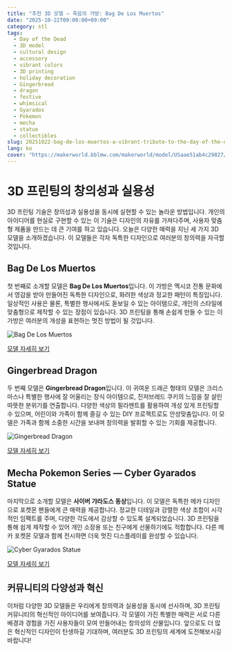 ```yaml
---
title: "추천 3D 모델 – 죽음의 가방: Bag De Los Muertos"
date: "2025-10-22T09:00:00+09:00"
category: stl
tags:
  - Day of the Dead
  - 3D model
  - cultural design
  - accessory
  - vibrant colors
  - 3D printing
  - holiday decoration
  - Gingerbread
  - dragon
  - festive
  - whimsical
  - Gyarados
  - Pokemon
  - mecha
  - statue
  - collectibles
slug: 20251022-bag-de-los-muertos-a-vibrant-tribute-to-the-day-of-the-dead
lang: ko
cover: "https://makerworld.bblmw.com/makerworld/model/USaae51ab4c29827/design/2025-10-22_df316ceafd9e5.jpg"
---
```


# 3D 프린팅의 창의성과 실용성

3D 프린팅 기술은 창의성과 실용성을 동시에 실현할 수 있는 놀라운 방법입니다. 개인의 아이디어를 현실로 구현할 수 있는 이 기술은 디자인의 자유를 가져다주며, 사용자 맞춤형 제품을 만드는 데 큰 기여를 하고 있습니다. 오늘은 다양한 매력을 지닌 세 가지 3D 모델을 소개하겠습니다. 이 모델들은 각자 독특한 디자인으로 여러분의 창의력을 자극할 것입니다.

## Bag De Los Muertos

첫 번째로 소개할 모델은 **Bag De Los Muertos**입니다. 이 가방은 멕시코 전통 문화에서 영감을 받아 만들어진 독특한 디자인으로, 화려한 색상과 정교한 패턴이 특징입니다. 일상적인 사용은 물론, 특별한 행사에서도 돋보일 수 있는 아이템으로, 개인의 스타일에 맞춤형으로 제작할 수 있는 장점이 있습니다. 3D 프린팅을 통해 손쉽게 만들 수 있는 이 가방은 여러분의 개성을 표현하는 멋진 방법이 될 것입니다. 

![Bag De Los Muertos](https://makerworld.bblmw.com/makerworld/model/USaae51ab4c29827/design/2025-10-22_df316ceafd9e5.jpg)

[모델 자세히 보기](https://makerworld.com/en/models/1914500-bag-de-los-muertos)

## Gingerbread Dragon

두 번째 모델은 **Gingerbread Dragon**입니다. 이 귀여운 드래곤 형태의 모델은 크리스마스나 특별한 행사에 잘 어울리는 장식 아이템으로, 진저브레드 쿠키의 느낌을 잘 살린 따뜻한 분위기를 연출합니다. 다양한 색상의 필라멘트를 활용하여 개성 있게 프린팅할 수 있으며, 어린이와 가족이 함께 즐길 수 있는 DIY 프로젝트로도 안성맞춤입니다. 이 모델은 가족과 함께 소중한 시간을 보내며 창의력을 발휘할 수 있는 기회를 제공합니다.

![Gingerbread Dragon](https://makerworld.bblmw.com/makerworld/model/US897f97b4d496d2/design/2025-10-22_fb795a4c54c148.jpeg)

[모델 자세히 보기](https://makerworld.com/en/models/1915089-gingerbread-dragon)

## Mecha Pokemon Series — Cyber Gyarados Statue

마지막으로 소개할 모델은 **사이버 갸라도스 동상**입니다. 이 모델은 독특한 메카 디자인으로 포켓몬 팬들에게 큰 매력을 제공합니다. 정교한 디테일과 강렬한 색상 조합이 시각적인 임팩트를 주며, 다양한 각도에서 감상할 수 있도록 설계되었습니다. 3D 프린팅을 통해 쉽게 제작할 수 있어 개인 소장용 또는 친구에게 선물하기에도 적합합니다. 다른 메카 포켓몬 모델과 함께 전시하면 더욱 멋진 디스플레이를 완성할 수 있습니다.

![Cyber Gyarados Statue](https://makerworld.bblmw.com/makerworld/model/US80cadce5853cf9/design/2025-10-23_dbafd7c34be6d.jpg)

[모델 자세히 보기](https://makerworld.com/en/models/1915676-mecha-pokemon-series-cyber-gyarados-statue)

## 커뮤니티의 다양성과 혁신

이처럼 다양한 3D 모델들은 우리에게 창의력과 실용성을 동시에 선사하며, 3D 프린팅 커뮤니티의 혁신적인 아이디어를 보여줍니다. 각 모델이 가진 특별한 매력은 서로 다른 배경과 경험을 가진 사용자들이 모여 만들어내는 창의성의 산물입니다. 앞으로도 더 많은 혁신적인 디자인이 탄생하길 기대하며, 여러분도 3D 프린팅의 세계에 도전해보시길 바랍니다!